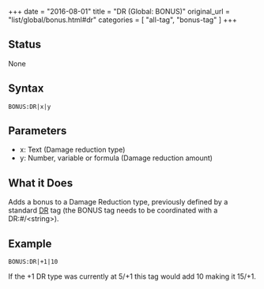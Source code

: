 +++
date = "2016-08-01"
title = "DR (Global: BONUS)"
original_url = "list/global/bonus.html#dr"
categories = [ "all-tag", "bonus-tag" ]
+++

## Status

None

## Syntax

`BONUS:DR|x|y`

## Parameters

-   x: Text (Damage reduction type)
-   y: Number, variable or formula (Damage
    reduction amount)



What it Does
------------

Adds a bonus to a Damage Reduction type, previously defined by a
standard [DR](/list/global/other/dr.html) tag (the BONUS tag needs to be
coordinated with a DR:\#/&lt;string&gt;).

Example
-------

`BONUS:DR|+1|10`

If the +1 DR type was currently at 5/+1 this tag would add 10 making it
15/+1.

